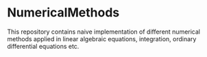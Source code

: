 # NumericalMethods
This repository contains naive implementation of different numerical methods applied in linear algebraic equations, integration, ordinary differential equations etc. 
